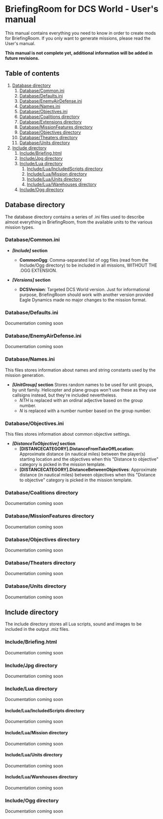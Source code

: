 # BriefingRoom for DCS World - User's manual

This manual contains everything you need to know in order to create mods for BriefingRoom. If you only want to generate missions, please read the User's manual.

**This manual is not complete yet, additional information will be added in future revisions.**

## Table of contents
1. [Database directory](#database-directory)
    1. [Database/Common.ini](#databasecommonini)
    1. [Database/Defaults.ini](#databasedefaultsini)
    1. [Database/EnemyAirDefense.ini](#databaseenemyairdefenseini)
    1. [Database/Names.ini](#databasenamesini)
    1. [Database/Objectives.ini](#databaseobjectivesini)
    1. [Database/Coalitions directory](#databasecoalitions-directory)
    1. [Database/Extensions directory](#databaseextensions-directory)
    1. [Database/MissionFeatures directory](#databasemissionfeatures-directory)
    1. [Database/Objectives directory](#databaseobjectives-directory)
    1. [Database/Theaters directory](#databasetheaters-directory)
    1. [Database/Units directory](#databaseunits-directory)
1. [Include directory](#include-directory)
    1. [Include/Briefing.html](#includebriefinghtml)
    1. [Include/Jpg directory](#includejpg-directory)
    1. [Include/Lua directory](#includelua-directory)
        1. [Include/Lua/IncludedScripts directory](#includeluaincludedscripts-directory)
        1. [Include/Lua/Mission directory](#includeluamission-directory)
        1. [Include/Lua/Units directory](#includeluaunits-directory)
        1. [Include/Lua/Warehouses directory](#includeluawarehouses-directory)
    1. [Include/Ogg directory](#includeogg-directory)

## Database directory

The database directory contains a series of .ini files used to describe almost everything in BriefingRoom, from the available units to the various mission types.

### Database/Common.ini

* ***[Include]* section**
  * **CommonOgg**: Comma-separated list of ogg files (read from the Include/Ogg directory) to be included in all missions, WITHOUT THE .OGG EXTENSION.

* ***[Versions]* section**
  * **DCSVersion**: Targeted DCS World version. Just for informational purpose, BriefingRoom should work with another version provided Eagle Dynamics made no major changes to the mission format.

### Database/Defaults.ini

Documentation coming soon

### Database/EnemyAirDefense.ini

Documentation coming soon

### Database/Names.ini

This files stores information about names and string constants used by the mission generation.

* ***[UnitGroup]* section**
Stores random names to be used for unit groups, by unit family. Helicopter and plane groups won't use these as they use callsigns instead, but they're included nevertheless.
  * $NTH$ is replaced with an ordinal adjective based on the group number.
  * $N$ is replaced with a number number based on the group number.

### Database/Objectives.ini

This files stores information about common objective settings.

* ***[DistanceToObjective]* section**
  * **[DISTANCECATEGORY].DistanceFromTakeOffLocation**: Approximate distance (in nautical miles) between the player(s) starting location and the objectives when this "Distance to objective" category is picked in the mission template.
  * **[DISTANCECATEGORY].DistanceBetweenObjectives**: Approximate distance (in nautical miles) between objectives when this "Distance to objective" category is picked in the mission template.

### Database/Coalitions directory

Documentation coming soon

### Database/MissionFeatures directory

Documentation coming soon

### Database/Objectives directory

Documentation coming soon

### Database/Theaters directory

Documentation coming soon

### Database/Units directory

Documentation coming soon

## Include directory

The include directory stores all Lua scripts, sound and images to be included in the output .miz files.

### Include/Briefing.html

Documentation coming soon

### Include/Jpg directory

Documentation coming soon

### Include/Lua directory

Documentation coming soon

#### Include/Lua/IncludedScripts directory

Documentation coming soon

#### Include/Lua/Mission directory

Documentation coming soon

#### Include/Lua/Units directory

Documentation coming soon

#### Include/Lua/Warehouses directory

Documentation coming soon

### Include/Ogg directory

Documentation coming soon
